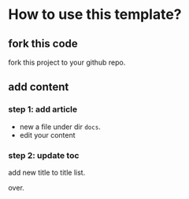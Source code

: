 # How to use this template?

## fork this code

fork this project to your github repo.

## add content

### step 1: add article
 
- new a file under dir `docs`.
- edit your content

### step 2: update toc

add new title to title list.

over.